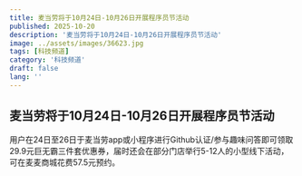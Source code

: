 ```yaml
---
title: 麦当劳将于10月24日-10月26日开展程序员节活动
published: 2025-10-20
description: '麦当劳将于10月24日-10月26日开展程序员节活动'
image: ../assets/images/36623.jpg
tags: [科技频道]
category: '科技频道'
draft: false
lang: ''
---
```


## 麦当劳将于10月24日-10月26日开展程序员节活动

用户在24日至26日于麦当劳app或小程序进行Github认证/参与趣味问答即可领取29.9元巨无霸三件套优惠券，届时还会在部分门店举行5-12人的小型线下活动，可在麦麦商城花费57.5元预约。


